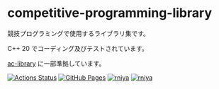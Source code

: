# competitive-programming-library

競技プログラミングで使用するライブラリ集です。

C++ 20 でコーディング及びテストされています。

[ac-library](https://github.com/atcoder/ac-library) に一部準拠しています。

[![Actions Status](https://github.com/rniya/competitive-programming-library/workflows/verify/badge.svg)](https://github.com/rniya/competitive-programming-library/actions)
[![GitHub Pages](https://img.shields.io/static/v1?label=GitHub+Pages&message=+&color=brightgreen&logo=github)](https://rniya.github.io/competitive-programming-library/)
[![rniya](https://img.shields.io/endpoint?url=https%3A%2F%2Fatcoder-badges.now.sh%2Fapi%2Fatcoder%2Fjson%2Frniya)](https://atcoder.jp/users/rniya)
[![rniya](https://img.shields.io/endpoint?url=https%3A%2F%2Fatcoder-badges.now.sh%2Fapi%2Fcodeforces%2Fjson%2Frniya)](https://codeforces.com/profile/rniya)
